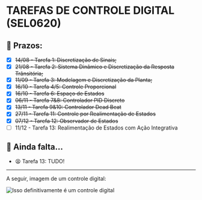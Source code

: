 # TAREFAS DE CONTROLE DIGITAL (SEL0620)

## 📅 Prazos:
* [x] ~~14/08 - Tarefa 1: Discretização de Sinais;~~
* [x] ~~21/08 - Tarefa 2: Sistema Dinâmico e Discretização da Resposta Trânsitória;~~
* [x] ~~11/09 - Tarefa 3: Modelagem e Discretização da Planta;~~
* [x] ~~16/10 - Tarefa 4/5: Controle Proporcional~~
* [x] ~~16/10 - Tarefa 6: Espaço de Estados~~
* [x] ~~06/11 - Tarefa 7&8: Controlador PID Discreto~~
* [x] ~~13/11 - Tarefa 9&10: Controlador Dead Beat~~
* [x] ~~27/11 - Tarefa 11: Controle por Realimentação de Estados~~
* [x] ~~07/12 - Tarefa 12: Observador de Estados~~
* [ ] 11/12 - Tarefa 13: Realimentação de Estados com Ação Integrativa
## 📃 Ainda falta...

* 😫 Tarefa 13: TUDO!

---
A seguir, imagem de um controle digital:

![Isso definitivamente é um controle digital](https://i.gifer.com/RKm.gif)
